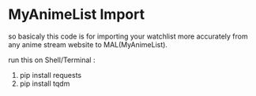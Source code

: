 # MyAnimeList Import
so basicaly this code is for importing your watchlist more accurately from any anime stream website to MAL(MyAnimeList).

run this on Shell/Terminal :
1. pip install requests
2. pip install tqdm
